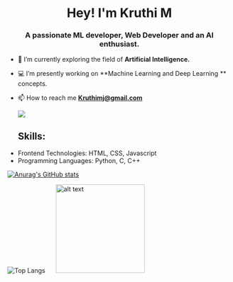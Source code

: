 <h1 align="center">Hey! I'm Kruthi M</h1>
<h3 align="center">A passionate ML developer, Web Developer and an AI enthusiast.</h3>

- 🔭 I’m currently exploring the field of **Artificial Intelligence.**

- 💻 I’m presently working on **Machine Learning and Deep Learning ** concepts.

- 📫 How to reach me **Kruthimj@gmail.com**

  ![](https://komarev.com/ghpvc/?username=Kruthim1304&color=red)
  
   **Skills:**
  ---
 
 * Frontend Technologies: HTML, CSS, Javascript
 * Programming Languages: Python, C, C++

[![Anurag's GitHub stats](https://github-readme-stats.vercel.app/api?username=Kruthim1304a&show_icons=true&theme=nightowl)](https://github.com/anuraghazra/github-readme-stats)
 
![Top Langs](https://github-readme-stats.vercel.app/api/top-langs/?username=Kruthim1304&theme=radical) <img src="https://user-images.githubusercontent.com/76477365/120953404-84003900-c76a-11eb-99ff-f9887532944e.png" style="margin-left:20px;" alt="alt text" width="200px" height="200px" >

